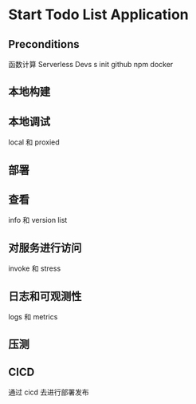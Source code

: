 # Start Todo List Application

## Preconditions

函数计算
Serverless Devs
s init github
npm
docker

## 本地构建

## 本地调试

local 和 proxied

## 部署



## 查看

info 和 version list

## 对服务进行访问

invoke 和 stress

## 日志和可观测性

logs 和 metrics

## 压测


## CICD

通过 cicd 去进行部署发布
